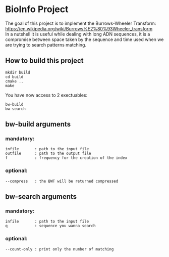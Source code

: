 # BioInfo Project
The goal of this project is to implement the Burrows-Wheeler Transform: https://en.wikipedia.org/wiki/Burrows%E2%80%93Wheeler_transform  
In a nutshell it is useful while dealing with long ADN sequences, it is a compromise between space taken by the sequence and time used when we are trying to search patterns matching.

## How to build this project
    mkdir build  
    cd build  
    cmake ..  
    make  

You have now access to 2 exectuables:

    bw-build  
    bw-search

## bw-build arguments

### mandatory:
    infile       : path to the input file
    outfile      : path to the output file
    f            : frequency for the creation of the index

### optional:
    --compress   : the BWT will be returned compressed

## bw-search arguments

### mandatory:
    infile       : path to the input file
    q            : sequence you wanna search

### optional:
    --count-only : print only the number of matching

